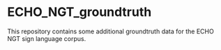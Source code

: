 # ECHO_NGT_groundtruth
This repository contains some additional groundtruth data for the ECHO NGT sign language corpus.

